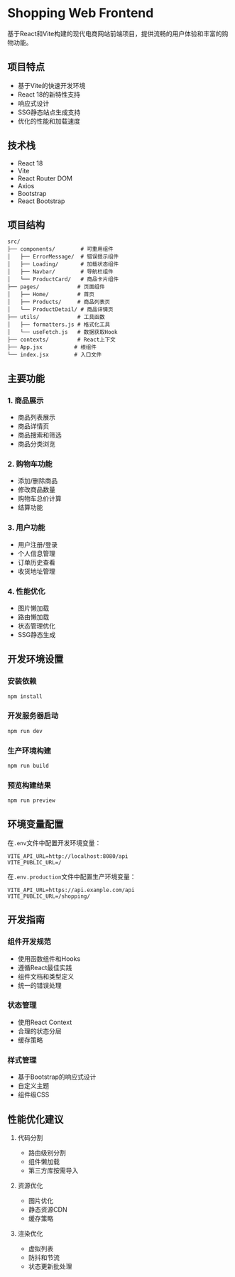 # Shopping Web Frontend

基于React和Vite构建的现代电商网站前端项目，提供流畅的用户体验和丰富的购物功能。

## 项目特点

- 基于Vite的快速开发环境
- React 18的新特性支持
- 响应式设计
- SSG静态站点生成支持
- 优化的性能和加载速度

## 技术栈

- React 18
- Vite
- React Router DOM
- Axios
- Bootstrap
- React Bootstrap

## 项目结构

```
src/
├── components/        # 可重用组件
│   ├── ErrorMessage/  # 错误提示组件
│   ├── Loading/       # 加载状态组件
│   ├── Navbar/        # 导航栏组件
│   └── ProductCard/   # 商品卡片组件
├── pages/            # 页面组件
│   ├── Home/         # 首页
│   ├── Products/     # 商品列表页
│   └── ProductDetail/ # 商品详情页
├── utils/            # 工具函数
│   ├── formatters.js # 格式化工具
│   └── useFetch.js   # 数据获取Hook
├── contexts/         # React上下文
├── App.jsx          # 根组件
└── index.jsx        # 入口文件
```

## 主要功能

### 1. 商品展示
- 商品列表展示
- 商品详情页
- 商品搜索和筛选
- 商品分类浏览

### 2. 购物车功能
- 添加/删除商品
- 修改商品数量
- 购物车总价计算
- 结算功能

### 3. 用户功能
- 用户注册/登录
- 个人信息管理
- 订单历史查看
- 收货地址管理

### 4. 性能优化
- 图片懒加载
- 路由懒加载
- 状态管理优化
- SSG静态生成

## 开发环境设置

### 安装依赖
```bash
npm install
```

### 开发服务器启动
```bash
npm run dev
```

### 生产环境构建
```bash
npm run build
```

### 预览构建结果
```bash
npm run preview
```

## 环境变量配置

在`.env`文件中配置开发环境变量：
```env
VITE_API_URL=http://localhost:8080/api
VITE_PUBLIC_URL=/
```

在`.env.production`文件中配置生产环境变量：
```env
VITE_API_URL=https://api.example.com/api
VITE_PUBLIC_URL=/shopping/
```

## 开发指南

### 组件开发规范
- 使用函数组件和Hooks
- 遵循React最佳实践
- 组件文档和类型定义
- 统一的错误处理

### 状态管理
- 使用React Context
- 合理的状态分层
- 缓存策略

### 样式管理
- 基于Bootstrap的响应式设计
- 自定义主题
- 组件级CSS


## 性能优化建议

1. 代码分割
   - 路由级别分割
   - 组件懒加载
   - 第三方库按需导入

2. 资源优化
   - 图片优化
   - 静态资源CDN
   - 缓存策略

3. 渲染优化
   - 虚拟列表
   - 防抖和节流
   - 状态更新批处理